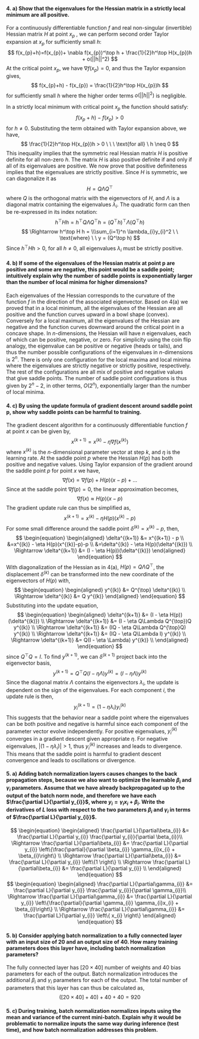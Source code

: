 
#### 4. a) Show that the eigenvalues for the Hessian matrix in a strictly local minimum are all positive.

For a continuously differentiable function $f$ and real non-singular (invertible) Hessian matrix $H$ at point $x_{p}$ , we can perform second order Taylor expansion at $x_{p}$ for sufficiently small $h$:
$$
f(x_{p}​+h)=f(x_{p}​)+ \nabla f(x_{p})^\top h + \frac{1}{2}h^\top H(x_{p})h + o(||h||^2)
$$
At the critical point $x_{p}$, we have $\nabla f(x_{p}) = 0$, and thus the Taylor expansion gives,
$$
f(x_{p}​+h) - f(x_{p}​) = \frac{1}{2}h^\top H(x_{p})h
$$
for sufficiently small $h$ where the higher order terms $o(||h||^2)$ is negligible.

In a strictly local minimum with critical point $x_{p}$ the function should satisfy:
$$
f(x_{p} + h) - f(x_{p}) > 0
$$
for $h \neq 0$. Substituting the term obtained with Taylor expansion above, we have,
$$
\frac{1}{2}h^\top H(x_{p})h > 0 \ \ \ \text{for all} \ h \neq 0 
$$
This inequality implies that the symmetric real Hessian matrix $H$ is positive definite for all non-zero $h$. The matrix $H$ is also positive definite if and only if all of its eigenvalues are positive. We now prove that positive definiteness implies that the eigenvalues are strictly positive.
Since $H$ is symmetric, we can diagonalize it as
$$
H = Q\Lambda Q^\top
$$
where $Q$ is the orthogonal matrix with the eigenvectors of $H$, and $\Lambda$ is a diagonal matrix containing the eigenvalues $\lambda_{i}$.
The quadratic form can then be re-expressed in its index notation:
$$
h^\top H h = h^\top Q\Lambda Q^\top h = (Q^\top h)^\top \Lambda (Q^\top h)
$$
$$
\Rightarrow h^\top H h  = \\\sum_{i=1}^n \lambda_{i}y_{i}^2 \ \ \text{where} \ \ y = (Q^\top h)
$$
Since $h^\top H h > 0$, for all $h \neq 0$, all eigenvalues $\lambda_{i}$ must be strictly positive.

#### 4. b) If some of the eigenvalues of the Hessian matrix at point p are positive and some are negative, this point would be a saddle point; intuitively explain why the number of saddle points is exponentially larger than the number of local minima for higher dimensions?

Each eigenvalues of the Hessian corresponds to the curvature of the function $f$ in the direction of the associated eigenvector. Based on 4(a) we proved that in a local minimum, all the eigenvalues of the Hessian are all positive and the function curves upward in a bowl shape (convex). Conversely for a local maximum, all the eigenvalues of the Hessian are negative and the function curves downward around the critical point in a concave shape.
In $n$-dimensions, the Hessian will have $n$ eigenvalues, each of which can be positive, negative, or zero. For simplicity using the coin flip analogy, the eigenvalue can be positive or negative (heads or tails), and thus the number possible configurations of the eigenvalues in $n$-dimensions is $2^n$.
There is only one configuration for the local maxima and local minima where the eigenvalues are strictly negative or strictly positive, respectively. The rest of the configurations are all mix of positive and negative values that give saddle points. The number of saddle point configurations is thus given by $2^n - 2$, in other terms, $O(2^n)$, exponentially larger than the number of local minima. 
#### 4. c) By using the update formula of gradient descent around saddle point p, show why saddle points can be harmful to training.

The gradient descent algorithm for a continuously differentiable function $f$ at point $x$ can be given by,
$$
x^{(k+1)} = x^{(k)} - \eta \nabla f(x^{(k)})
$$
where $x^{(k)}$ is the $n$-dimensional parameter vector at step $k$, and $\eta$ is the learning rate. At the saddle point $p$ where the Hessian $H(p)$ has both positive and negative values. Using Taylor expansion of the gradient around the saddle point $p$ for point $x$ we have,
$$
\nabla f(x) = \nabla f(p) + H(p)(x-p) + \dots
$$
Since at the saddle point $\nabla f(p) = 0$, the linear approximation becomes,
$$
\nabla f(x) \approx H(p)(x-p)
$$
The gradient update rule can thus be simplified as,
$$
x^{(k+1)} = x^{(k)} - \eta H(p)(x^{(k)} - p) 
$$
For some small difference around the saddle point $\delta^{(k)} = x^{(k)} - p$, then,
$$
\begin{equation}
\begin{aligned}
\delta^{(k+1)} &= x^{(k+1)} - p \\
&=x^{(k)} - \eta H(p)(x^{(k)}-p)-p \\
&=\delta^{(k)} - \eta H(p)(\delta^{(k)}) \\
\Rightarrow \delta^{(k+1)} &= (I - \eta H(p))(\delta^{(k)})
\end{aligned}
\end{equation}
$$
With diagonalization of the Hessian as in 4(a), $H(p) = Q\Lambda Q^\top$, the displacement $\delta^{(k)}$ can be transformed into the new coordinate of the eigenvectors of $H(p)$ with,
$$
\begin{equation}
\begin{aligned}
y^{(k)} &= Q^{\top} \delta^{(k)} \\
\Rightarrow \delta^{(k)} &= Q y^{(k)}
\end{aligned}
\end{equation}
$$
Substituting into the update equation,
$$
\begin{equation}
\begin{aligned}
\delta^{(k+1)} &= (I - \eta H(p))(\delta^{(k)}) \\
\Rightarrow \delta^{(k+1)} &= (I - \eta Q\Lambda Q^{\top})Q y^{(k)} \\
\Rightarrow \delta^{(k+1)} &= (IQ - \eta Q\Lambda Q^{\top}Q) y^{(k)} \\
\Rightarrow \delta^{(k+1)} &= (IQ - \eta Q\Lambda I) y^{(k)} \\
\Rightarrow \delta^{(k+1)} &= Q(I - \eta \Lambda) y^{(k)} \\
\end{aligned}
\end{equation}
$$
since $Q^{\top}Q = I$. To find $y^{(k+1)}$, we can $\delta^{(k+1)}$ project back into the eigenvector basis,
$$
y^{(k+1)} = Q^{\top}Q(I - \eta \Lambda) y^{(k)} = (I - \eta \Lambda) y^{(k)}
$$
Since the diagonal matrix $\Lambda$ contains the eigenvectors $\lambda_{i}$, the update is dependent on the sign of the eigenvalues. For each component $i$, the update rule is then,
$$
y_{i}^{(k+1)} = (1 - \eta \lambda_{i}) y_{i}^{(k)}
$$
This suggests that the behavior near a saddle point where the eigenvalues can be both positive and negative is harmful since each component of the parameter vector evolve independently. For positive eigenvalues, $y_{i}^{(k)}$ converges in a gradient descent given appropriate $\eta$. For negative eigenvalues,  $|(1 - \eta \lambda_{i})| > 1$, thus $y_{i}^{(k)}$ increases and leads to divergence. This means that the saddle point is harmful to gradient descent convergence and leads to oscillations or divergence.


#### 5. a) Adding batch normalization layers causes changes to the back propagation steps, because we also want to optimize the learnable $\beta_{i}$ and $\gamma_{i}$ parameters. Assume that we have already backpropagated up to the output of the batch norm node, and therefore we have each $\frac{\partial L}{\partial y_{i}}$, where $y_{i} = \gamma_{i}x_{i} + \beta_{i}$. Write the derivatives of $L$ loss with respect to the two parameters $\beta_{i}$ and $\gamma_{i}$ in terms of $\frac{\partial L}{\partial y_{i}}$.
$$
\begin{equation}
\begin{aligned}
\frac{\partial L}{\partial\beta_{i}} &= \frac{\partial L}{\partial y_{i}} \frac{\partial y_{i}}{\partial \beta_{i}}\\
\Rightarrow \frac{\partial L}{\partial\beta_{i}} &= \frac{\partial L}{\partial y_{i}} \left\{\frac{\partial}{\partial \beta_{i}}  \gamma_{i}x_{i} + \beta_{i}\right\} \\
\Rightarrow \frac{\partial L}{\partial\beta_{i}} &= \frac{\partial L}{\partial y_{i}} \left\{1 \right\} \\
\Rightarrow \frac{\partial L}{\partial\beta_{i}} &= \frac{\partial L}{\partial y_{i}} \\
\end{aligned}
\end{equation}
$$
$$
\begin{equation}
\begin{aligned}
\frac{\partial L}{\partial\gamma_{i}} &= \frac{\partial L}{\partial y_{i}} \frac{\partial y_{i}}{\partial \gamma_{i}}\\
\Rightarrow \frac{\partial L}{\partial\gamma_{i}} &= \frac{\partial L}{\partial y_{i}} \left\{\frac{\partial}{\partial \gamma_{i}}  \gamma_{i}x_{i} + \beta_{i}\right\} \\
\Rightarrow \frac{\partial L}{\partial\gamma_{i}} &= \frac{\partial L}{\partial y_{i}} \left\{ x_{i} \right\}
\end{aligned}
\end{equation}
$$
#### 5. b) Consider applying batch normalization to a fully connected layer with an input size of 20 and an output size of 40. How many training parameters does this layer have, including batch normalization parameters?

The fully connected layer has $[20 \times 40]$ number of weights and $40$ bias parameters for each of the output. Batch normalization introduces the additional $\beta_{i}$ and $\gamma_{i}$ parameters for each of the output. The total number of parameters that this layer has can thus be calculated as,
$$
([20\times 40] + 40) + 40 + 40 = 920
$$
#### 5. c) During training, batch normalization normalizes inputs using the mean and variance of the current mini-batch. Explain why it would be problematic to normalize inputs the same way during inference (test time), and how batch normalization addresses this problem.



